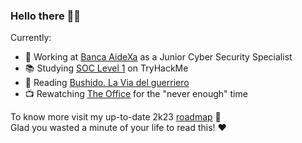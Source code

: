 ### Hello there 👋🏼

Currently:

- 🏦 Working at [Banca AideXa](https://aidexa.it/) as a Junior Cyber Security Specialist
- 📚 Studying [SOC Level 1](https://tryhackme.com/path/outline/soclevel1) on TryHackMe
- 📖 Reading [Bushido. La Via del guerriero](https://www.ibs.it/bushido-via-del-guerriero-libro-vari/e/9788807882111)
- 📺 Rewatching [The Office](https://www.netflix.com/it/title/70136120) for the "never enough" time

To know more visit my up-to-date 2k23 [roadmap](https://github.com/dizpunk/roadmap/blob/main/README.md) 🚧 <br>
Glad you wasted a minute of your life to read this! ❤️
